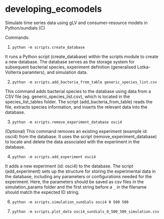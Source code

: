 # developing_ecomodels
Simulate time series data using gLV and consumer-resource models in Python/sundials (C)

Commands:

1. `python -m scripts.create_database`

It runs a Python script (create_database) within the scripts module to create a new database. The database serves as the storage system for subsequent bacterial species, experiment definition (generalised Lotka-Volterra paramters), and simulation data.

2. `python -m scripts.add_bacteria_from_table generic_species_list.csv`
   
This command adds bacterial species to the database using data from a CSV file (eg. generic_species_list.csv), which is located in the species_list_tables folder. The script (add_bacteria_from_table) reads the file, extracts species information, and inserts the relevant data into the database.

3. `python -m scripts.remove_experiment_database osci4`

(Optional) This command removes an existing experiment (example id: osci4) from the database. It uses the script (remove_experiment_database) to locate and delete the data associated with the experiment in the database.

4. `python -m scripts.add_experiment osci4`

It adds a new experiment (id: osci4) to the database. The script (add_experiment) sets up the structure for storing the experimental data in the database, including any parameters or configurations needed for the experiment. Here, the parameters should be saved as csv files in the simulation_params folder and the first string before a `_` in the filename should match the expected ID string.


6. `python -m scripts.simulation_sundials osci4 0 500 500`

7. `python -m scripts.plot_data osci4_sundials_0_500_500_simulation.csv`
